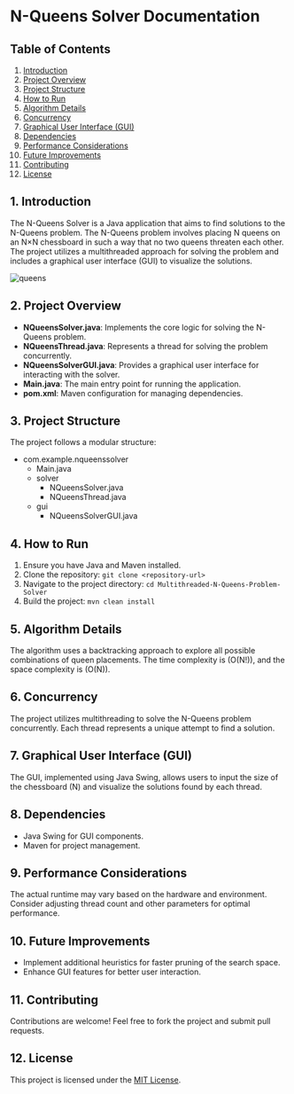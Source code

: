# N-Queens Solver Documentation

## Table of Contents
1. [Introduction](#introduction)
2. [Project Overview](#project-overview)
3. [Project Structure](#project-structure)
4. [How to Run](#how-to-run)
5. [Algorithm Details](#algorithm-details)
6. [Concurrency](#concurrency)
7. [Graphical User Interface (GUI)](#graphical-user-interface-gui)
8. [Dependencies](#dependencies)
9. [Performance Considerations](#performance-considerations)
10. [Future Improvements](#future-improvements)
11. [Contributing](#contributing)
12. [License](#license)

## 1. Introduction <a name="introduction"></a>
The N-Queens Solver is a Java application that aims to find solutions to the N-Queens problem. The N-Queens problem involves placing N queens on an N×N chessboard in such a way that no two queens threaten each other. The project utilizes a multithreaded approach for solving the problem and includes a graphical user interface (GUI) to visualize the solutions.

![queens](https://github.com/AhmedFatthy1040/Multithreaded-N-Queens-Problem-Solver/assets/91102592/0788a467-1379-4a9f-968e-2a82bd5db3a7)


## 2. Project Overview <a name="project-overview"></a>
- **NQueensSolver.java**: Implements the core logic for solving the N-Queens problem.
- **NQueensThread.java**: Represents a thread for solving the problem concurrently.
- **NQueensSolverGUI.java**: Provides a graphical user interface for interacting with the solver.
- **Main.java**: The main entry point for running the application.
- **pom.xml**: Maven configuration for managing dependencies.

## 3. Project Structure <a name="project-structure"></a>
The project follows a modular structure:

- com.example.nqueenssolver
  - Main.java
  - solver
    - NQueensSolver.java
    - NQueensThread.java
  - gui
    - NQueensSolverGUI.java


## 4. How to Run <a name="how-to-run"></a>
1. Ensure you have Java and Maven installed.
2. Clone the repository: `git clone <repository-url>`
3. Navigate to the project directory: `cd Multithreaded-N-Queens-Problem-Solver`
4. Build the project: `mvn clean install`

## 5. Algorithm Details <a name="algorithm-details"></a>
The algorithm uses a backtracking approach to explore all possible combinations of queen placements. The time complexity is \(O(N!)\), and the space complexity is \(O(N)\).

## 6. Concurrency <a name="concurrency"></a>
The project utilizes multithreading to solve the N-Queens problem concurrently. Each thread represents a unique attempt to find a solution.

## 7. Graphical User Interface (GUI) <a name="graphical-user-interface-gui"></a>
The GUI, implemented using Java Swing, allows users to input the size of the chessboard (N) and visualize the solutions found by each thread.

## 8. Dependencies <a name="dependencies"></a>
- Java Swing for GUI components.
- Maven for project management.

## 9. Performance Considerations <a name="performance-considerations"></a>
The actual runtime may vary based on the hardware and environment. Consider adjusting thread count and other parameters for optimal performance.

## 10. Future Improvements <a name="future-improvements"></a>
- Implement additional heuristics for faster pruning of the search space.
- Enhance GUI features for better user interaction.

## 11. Contributing <a name="contributing"></a>
Contributions are welcome! Feel free to fork the project and submit pull requests.

## 12. License <a name="license"></a>
This project is licensed under the [MIT License](LICENSE).


